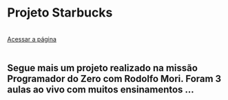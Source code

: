<h1>Projeto Starbucks</h1>
<br>
<a href="https://starbucks-cafe.netlify.app">Acessar a página</a>
<br>
<br>
<h2>Segue mais um projeto realizado na missão Programador do Zero com Rodolfo Mori. Foram 3 aulas ao vivo com muitos ensinamentos ...</h2>
<br>
<br>
